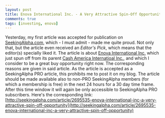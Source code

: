 ```yaml
---
layout: post
title: Enova International Inc. - A Very Attractive Spin-Off Opportunity
comments: true
tags: [investing, enova]
---
```

Yesterday, my first article was accepted for publication on [SeekingAlpha.com](http://www.seekingalpha.com), which - I must admit - made me quite proud. Not only that, but the article even received an _Editor's Pick_, which means that the editor(s) specially liked it. The article is about [Enova International Inc.](http://www.enova.com) which just spun off from its parent [Cash America Internatioal Inc.](http://www.cashamerica.com/), and which I consider to be a great buy opportunity right now.<!--more--> The corresponding reasons are given in said article. As the article is accepted as a SeekingAlpha PRO article, this prohibits me to post it on my blog. The article should be made available also to non-PRO SeekingAlpha members (for which a membership is free) in the next 24 hours for a 30 day time frame. After this time window it will again be only accessible to SeekingAlpha PRO subscribers. Here's the corresponding link: [http://seekingalpha.com/article/2695535-enova-international-inc-a-very-attractive-spin-off-opportunity](http://seekingalpha.com/article/2695535-enova-international-inc-a-very-attractive-spin-off-opportunity)
